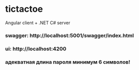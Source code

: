 # tictactoe
Angular client + .NET C# server

### swagger: http://localhost:5001/swagger/index.html
### ui: http://localhost:4200

### адекватная длина пароля минимум 6 символов!
